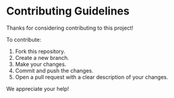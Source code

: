 # Contributing Guidelines

Thanks for considering contributing to this project!

To contribute:

1. Fork this repository.
2. Create a new branch.
3. Make your changes.
4. Commit and push the changes.
5. Open a pull request with a clear description of your changes.

We appreciate your help!
